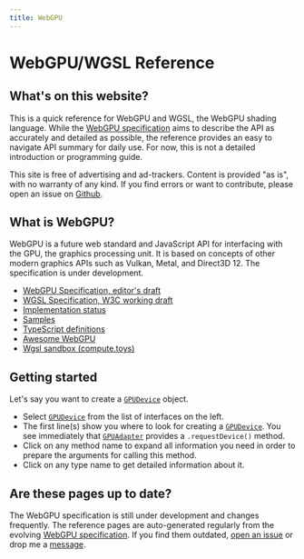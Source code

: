 ```yaml
---
title: WebGPU
---
```


# WebGPU/WGSL Reference

## What's on this website?

This is a quick reference for WebGPU and WGSL, the WebGPU shading language. While the [WebGPU specification](https://gpuweb.github.io/gpuweb/) aims to describe the API as accurately and detailed as possible, the reference provides an easy to navigate API summary for daily use.
For now, this is not a detailed introduction or programming guide.

This site is free of advertising and ad-trackers. Content is provided "as is", with no warranty
of any kind. If you find errors or want to contribute, please open an issue on [Github](https://github.com/framefactory/webgpu.rocks).

## What is WebGPU?

WebGPU is a future web standard and JavaScript API for interfacing with the GPU, the graphics processing unit. It is based on concepts of other modern graphics APIs such as Vulkan, Metal, and Direct3D 12. The specification is under development.

- [WebGPU Specification, editor's draft](https://gpuweb.github.io/gpuweb/)
- [WGSL Specification, W3C working draft](https://www.w3.org/TR/WGSL/)
- [Implementation status](https://github.com/gpuweb/gpuweb/wiki/Implementation-Status)
- [Samples](https://github.com/austinEng/webgpu-samples)
- [TypeScript definitions](https://github.com/gpuweb/types) 
- [Awesome WebGPU](https://github.com/mikbry/awesome-webgpu)
- [Wgsl sandbox (compute.toys)](https://compute.toys)

## Getting started

Let's say you want to create a [`GPUDevice`](/reference/interface/gpudevice/#idl-gpudevice) object.
- Select [`GPUDevice`](/reference/interface/gpudevice/#idl-gpudevice) from the list of interfaces on the left.
- The first line(s) show you where to look for creating a [`GPUDevice`](/reference/interface/gpudevice/#idl-gpudevice). You see immediately that [`GPUAdapter`](/reference/interface/gpuadapter/#idl-gpuadapter) provides a `.requestDevice()` method.  
- Click on any method name to expand all information you need in order to prepare the arguments for calling this method.
- Click on any type name to get detailed information about it.

## Are these pages up to date?

The WebGPU specification is still under development and changes frequently. The reference pages are auto-generated regularly from the evolving [WebGPU specification](https://gpuweb.github.io/gpuweb/). If you find them outdated, [open an issue](https://github.com/framefactory/webgpu.rocks) or drop me a [message](mailto:janitor@webgpu.rocks).